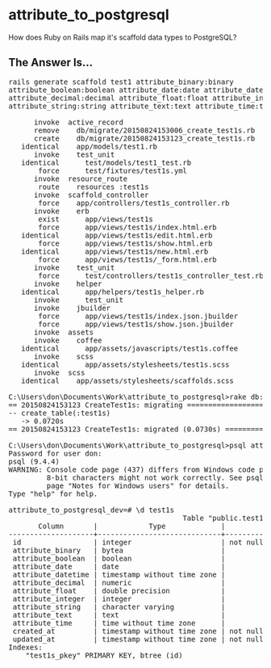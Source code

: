 # attribute_to_postgresql
How does Ruby on Rails map it's scaffold data types to PostgreSQL?

## The Answer Is...
<pre>rails generate scaffold test1 attribute_binary:binary 
attribute_boolean:boolean attribute_date:date attribute_datetime:datetime 
attribute_decimal:decimal attribute_float:float attribute_integer:integer 
attribute_string:string attribute_text:text attribute_time:time --force

      invoke  active_record
      remove    db/migrate/20150824153006_create_test1s.rb
      create    db/migrate/20150824153123_create_test1s.rb
   identical    app/models/test1.rb
      invoke    test_unit
   identical      test/models/test1_test.rb
       force      test/fixtures/test1s.yml
      invoke  resource_route
       route    resources :test1s
      invoke  scaffold_controller
       force    app/controllers/test1s_controller.rb
      invoke    erb
       exist      app/views/test1s
       force      app/views/test1s/index.html.erb
   identical      app/views/test1s/edit.html.erb
       force      app/views/test1s/show.html.erb
   identical      app/views/test1s/new.html.erb
       force      app/views/test1s/_form.html.erb
      invoke    test_unit
       force      test/controllers/test1s_controller_test.rb
      invoke    helper
   identical      app/helpers/test1s_helper.rb
      invoke      test_unit
      invoke    jbuilder
       force      app/views/test1s/index.json.jbuilder
       force      app/views/test1s/show.json.jbuilder
      invoke  assets
      invoke    coffee
   identical      app/assets/javascripts/test1s.coffee
      invoke    scss
   identical      app/assets/stylesheets/test1s.scss
      invoke  scss
   identical    app/assets/stylesheets/scaffolds.scss

C:\Users\don\Documents\Work\attribute_to_postgresql>rake db:migrate
== 20150824153123 CreateTest1s: migrating =====================================
-- create_table(:test1s)
   -> 0.0720s
== 20150824153123 CreateTest1s: migrated (0.0730s) ============================

C:\Users\don\Documents\Work\attribute_to_postgresql>psql attribute_to_postgresql_dev don
Password for user don:
psql (9.4.4)
WARNING: Console code page (437) differs from Windows code page (1252)
         8-bit characters might not work correctly. See psql reference
         page "Notes for Windows users" for details.
Type "help" for help.

attribute_to_postgresql_dev=# \d test1s
                                         Table "public.test1s"
       Column       |            Type             |                      Modifiers
--------------------+-----------------------------+-----------------------------------------------------
 id                 | integer                     | not null default nextval('test1s_id_seq'::regclass)
 attribute_binary   | bytea                       |
 attribute_boolean  | boolean                     |
 attribute_date     | date                        |
 attribute_datetime | timestamp without time zone |
 attribute_decimal  | numeric                     |
 attribute_float    | double precision            |
 attribute_integer  | integer                     |
 attribute_string   | character varying           |
 attribute_text     | text                        |
 attribute_time     | time without time zone      |
 created_at         | timestamp without time zone | not null
 updated_at         | timestamp without time zone | not null
Indexes:
    "test1s_pkey" PRIMARY KEY, btree (id)
    
</pre>